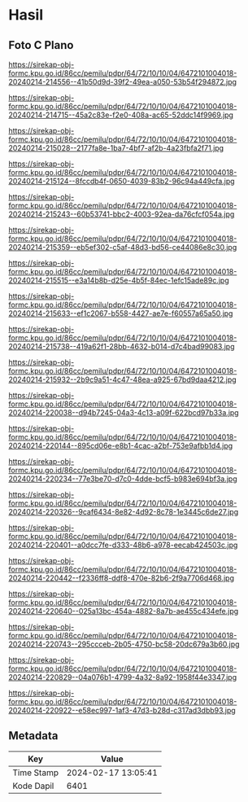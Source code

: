 # Hasil

## Foto C Plano

https://sirekap-obj-formc.kpu.go.id/86cc/pemilu/pdpr/64/72/10/10/04/6472101004018-20240214-214556--41b50d9d-39f2-49ea-a050-53b54f294872.jpg

https://sirekap-obj-formc.kpu.go.id/86cc/pemilu/pdpr/64/72/10/10/04/6472101004018-20240214-214715--45a2c83e-f2e0-408a-ac65-52ddc14f9969.jpg

https://sirekap-obj-formc.kpu.go.id/86cc/pemilu/pdpr/64/72/10/10/04/6472101004018-20240214-215028--2177fa8e-1ba7-4bf7-af2b-4a23fbfa2f71.jpg

https://sirekap-obj-formc.kpu.go.id/86cc/pemilu/pdpr/64/72/10/10/04/6472101004018-20240214-215124--8fccdb4f-0650-4039-83b2-96c94a449cfa.jpg

https://sirekap-obj-formc.kpu.go.id/86cc/pemilu/pdpr/64/72/10/10/04/6472101004018-20240214-215243--60b53741-bbc2-4003-92ea-da76cfcf054a.jpg

https://sirekap-obj-formc.kpu.go.id/86cc/pemilu/pdpr/64/72/10/10/04/6472101004018-20240214-215359--eb5ef302-c5af-48d3-bd56-ce44086e8c30.jpg

https://sirekap-obj-formc.kpu.go.id/86cc/pemilu/pdpr/64/72/10/10/04/6472101004018-20240214-215515--e3a14b8b-d25e-4b5f-84ec-1efc15ade89c.jpg

https://sirekap-obj-formc.kpu.go.id/86cc/pemilu/pdpr/64/72/10/10/04/6472101004018-20240214-215633--ef1c2067-b558-4427-ae7e-f60557a65a50.jpg

https://sirekap-obj-formc.kpu.go.id/86cc/pemilu/pdpr/64/72/10/10/04/6472101004018-20240214-215738--419a62f1-28bb-4632-b014-d7c4bad99083.jpg

https://sirekap-obj-formc.kpu.go.id/86cc/pemilu/pdpr/64/72/10/10/04/6472101004018-20240214-215932--2b9c9a51-4c47-48ea-a925-67bd9daa4212.jpg

https://sirekap-obj-formc.kpu.go.id/86cc/pemilu/pdpr/64/72/10/10/04/6472101004018-20240214-220038--d94b7245-04a3-4c13-a09f-622bcd97b33a.jpg

https://sirekap-obj-formc.kpu.go.id/86cc/pemilu/pdpr/64/72/10/10/04/6472101004018-20240214-220144--895cd06e-e8b1-4cac-a2bf-753e9afbb1d4.jpg

https://sirekap-obj-formc.kpu.go.id/86cc/pemilu/pdpr/64/72/10/10/04/6472101004018-20240214-220234--77e3be70-d7c0-4dde-bcf5-b983e694bf3a.jpg

https://sirekap-obj-formc.kpu.go.id/86cc/pemilu/pdpr/64/72/10/10/04/6472101004018-20240214-220326--9caf6434-8e82-4d92-8c78-1e3445c6de27.jpg

https://sirekap-obj-formc.kpu.go.id/86cc/pemilu/pdpr/64/72/10/10/04/6472101004018-20240214-220401--a0dcc7fe-d333-48b6-a978-eecab424503c.jpg

https://sirekap-obj-formc.kpu.go.id/86cc/pemilu/pdpr/64/72/10/10/04/6472101004018-20240214-220442--f2336ff8-ddf8-470e-82b6-2f9a7706d468.jpg

https://sirekap-obj-formc.kpu.go.id/86cc/pemilu/pdpr/64/72/10/10/04/6472101004018-20240214-220640--025a13bc-454a-4882-8a7b-ae455c434efe.jpg

https://sirekap-obj-formc.kpu.go.id/86cc/pemilu/pdpr/64/72/10/10/04/6472101004018-20240214-220743--295ccceb-2b05-4750-bc58-20dc679a3b60.jpg

https://sirekap-obj-formc.kpu.go.id/86cc/pemilu/pdpr/64/72/10/10/04/6472101004018-20240214-220829--04a076b1-4799-4a32-8a92-1958f44e3347.jpg

https://sirekap-obj-formc.kpu.go.id/86cc/pemilu/pdpr/64/72/10/10/04/6472101004018-20240214-220922--e58ec997-1af3-47d3-b28d-c317ad3dbb93.jpg


## Metadata

| Key        | Value               |
| ---------- | ------------------- |
| Time Stamp | 2024-02-17 13:05:41 |
| Kode Dapil | 6401                |



